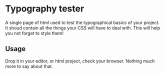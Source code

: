 # Typography tester

A single page of html used to test the typographical basics of your project. It shoud contain all the things your CSS will have to deal with. This will help you not forget to style them!

## Usage
Drop it in your editor, or html project, check your browser. Nothing much more to say about that.
